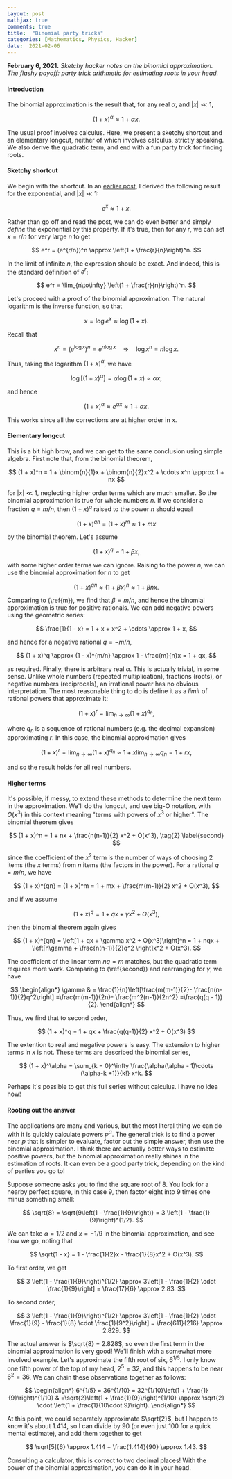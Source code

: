 ```yaml
---
Layout: post
mathjax: true
comments: true
title:  "Binomial party tricks"
categories: [Mathematics, Physics, Hacker]
date:  2021-02-06
---
```


**February 6, 2021.** *Sketchy hacker notes on the binomial
  approximation. The flashy payoff: party trick arithmetic for estimating
  roots in your head.*

#### Introduction

The binomial approximation is the result that, for any real $\alpha$,
and $|x| \ll 1$,

$$
(1 + x)^\alpha \approx 1 + \alpha x.
$$

The usual proof involves calculus.
Here, we present a sketchy shortcut and an elementary longcut, neither
of which involves calculus, strictly speaking.
We also derive the quadratic term, and end with a fun party trick for finding roots.

#### Sketchy shortcut

We begin with the shortcut.
In an
[earlier post](https://hapax.github.io/maths/physics/hacks/exponential/),
I derived the following result for the exponential, and $|x| \ll 1$:

$$
e^x \approx 1 + x.
$$

Rather than go off and read the post, we can do even better and simply
*define* the exponential by this property.
If it's true, then for any $r$, we can set $x = r/n$ for very large
$n$ to get

$$
e^r = (e^{r/n})^n \approx \left(1 + \frac{r}{n}\right)^n.
$$

In the limit of infinite $n$, the expression should be exact. And
indeed, this is the standard definition of $e^r$:

$$
e^r = \lim_{n\to\infty} \left(1 + \frac{r}{n}\right)^n.
$$

Let's proceed with a proof of the binomial approximation.
The natural logarithm is the inverse function, so that

$$
x = \log e^x \approx \log(1 + x).
$$

Recall that

$$
x^n = (e^{\log x})^n = e^{n\log x} \quad \Longrightarrow \quad \log x^n = n \log x.
$$

Thus, taking the logarithm $(1 + x)^\alpha$, we have

$$
\log [(1+x)^\alpha] = \alpha \log (1+ x) \approx \alpha x,
$$

and hence

$$
(1+x)^\alpha \approx e^{\alpha x} \approx 1 + \alpha x.
$$

This works since all the corrections are at higher order in $x$.

#### Elementary longcut

This is a bit high brow, and we can get to the same conclusion using
simple algebra.
First note that, from the binomial theorem,

$$
(1 + x)^n = 1 + \binom{n}{1}x + \binom{n}{2}x^2 + \cdots x^n \approx
1 + nx
$$

for $|x| \ll 1$, neglecting higher order terms which are much smaller.
So the binomial approximation is true for whole numbers $n$.
If we consider a fraction $q = m/n$, then $(1 + x)^q$ raised to the
power $n$ should equal

$$
(1 + x)^{qn} = (1 + x)^{m} \approx 1 + mx \tag{1}\label{m}
$$

by the binomial theorem.
Let's assume

$$
(1 + x)^{q} \approx 1 + \beta x,
$$

with some higher order terms we can ignore.
Raising to the power $n$, we can use the binomial approximation for
$n$ to get

$$
(1 + x)^{qn} \approx (1 + \beta x)^n \approx 1 + \beta n x.
$$

Comparing to (\ref{m}), we find that $\beta = m/n$, and hence the
binomial approximation is true for positive rationals.
We can add negative powers using the geometric series:

$$
\frac{1}{1 - x} = 1 + x + x^2 + \cdots \approx 1 + x,
$$

and hence for a negative rational $q = -m/n$,

$$
(1 + x)^q \approx (1 - x)^{m/n} \approx 1 - \frac{m}{n}x = 1 + qx,
$$

as required. Finally, there is arbitrary real $\alpha$. This is
actually trivial, in some sense.
Unlike whole numbers (repeated multiplication), fractions (roots), or
negative numbers (reciprocals), an irrational power has no obvious
interpretation. The most reasonable thing to do is define it as a
*limit* of rational powers that approximate it:

$$
(1 + x)^r = \lim_{n \to \infty} (1 + x)^{q_n},
$$

where $q_n$ is a sequence of rational numbers (e.g. the decimal
expansion) approximating $r$.
In this case, the binomial approximation gives

$$
(1 + x)^r = \lim_{n \to \infty} (1 + x)^{q_n} \approx 1 + x \lim_{n
\to \infty} q_n = 1 + rx,
$$

and so the result holds for all real numbers.

#### Higher terms

It's possible, if messy, to extend these methods to determine the next
term in the approximation.
We'll do the longcut, and use big-O notation, with $O(x^3)$ in this
context meaning "terms with powers of $x^3$ or higher".
The binomial theorem gives

$$
(1 + x)^n = 1 + nx + \frac{n(n-1)}{2} x^2 + O(x^3), \tag{2} \label{second}
$$

since the coefficient of the $x^2$ term is the number of ways of
choosing $2$ items (the $x$ terms) from $n$ items (the factors in the power).
For a rational $q = m/n$, we have

$$
(1 + x)^{qn} = (1 + x)^m = 1 + mx + \frac{m(m-1)}{2} x^2 + O(x^3),
$$

and if we assume

$$
(1 + x)^{q} = 1 + qx + \gamma x^2 + O(x^3),
$$

then the binomial theorem again gives

$$
(1 + x)^{qn} = \left[1 + qx + \gamma x^2 + O(x^3)\right]^n = 1 + nqx +
\left[n\gamma + \frac{n(n-1)}{2}q^2 \right]x^2 + O(x^3).
$$

The coefficient of the linear term $nq = m$ matches, but the quadratic
term requires more work. Comparing to (\ref{second}) and
rearranging for $\gamma$, we have

$$
\begin{align*}
\gamma  & = \frac{1}{n}\left[\frac{m(m-1)}{2}- \frac{n(n-1)}{2}q^2\right] 
 =\frac{m(m-1)}{2n}- \frac{m^2(n-1)}{2n^2} 
 =\frac{q(q - 1)}{2}.
\end{align*}
$$

Thus, we find that to second order,

$$
(1 + x)^q = 1 + qx + \frac{q(q-1)}{2} x^2 + O(x^3)
$$

The extention to real and negative powers is easy. The extension to
higher terms in $x$ is not.
These terms are described the binomial series,

$$
(1 + x)^\alpha = \sum_{k = 0}^\infty \frac{\alpha(\alpha - 1)\cdots
(\alpha-k +1)}{k!} x^k.
$$

Perhaps it's possible to get this full series without calculus. I have no idea how!

#### Rooting out the answer

The applications are many and various, but the most literal thing we
can do with it is quickly calculate powers $p^\alpha$.
The general trick is to find a power near $p$ that is simpler to
evaluate, factor out the simple answer, then use the binomial
approximation.
I think there are actually better ways to estimate positive powers,
but the binomial approximation really shines in the estimation
of roots.
It can even be a good party trick, depending on the kind of parties
you go to!

Suppose someone asks you to find the square root of $8$.
You look for a nearby perfect square, in this case $9$, then factor
eight into $9$ times one minus something small:

$$
\sqrt{8} = \sqrt{9\left(1 - \frac{1}{9}\right)} = 3 \left(1 - \frac{1}{9}\right)^{1/2}.
$$

We can take $\alpha = 1/2$ and $x = -1/9$ in the binomial
approximation, and see how we go, noting that

$$
\sqrt{1 - x} = 1 - \frac{1}{2}x - \frac{1}{8}x^2 + O(x^3).
$$

To first order, we get

$$
3 \left(1 - \frac{1}{9}\right)^{1/2} \approx 3\left[1 - \frac{1}{2} \cdot \frac{1}{9}\right]
= \frac{17}{6} \approx 2.83.
$$

To second order,

$$
3 \left(1 - \frac{1}{9}\right)^{1/2} \approx
3\left[1 - \frac{1}{2} \cdot \frac{1}{9} - \frac{1}{8} \cdot \frac{1}{9^2}\right]
= \frac{611}{216} \approx 2.829.
$$

The actual answer is $\sqrt{8} = 2.828$, so even the first term in the
binomial approximation is very good! We'll finish with a somewhat more
involved example.
Let's approximate the fifth root of six, $6^{1/5}$.
I only know one fifth power of the top of my head, $2^5 = 32$, and
this happens to be near $6^2 = 36$.
We can chain these observations together as follows:

$$
\begin{align*}
6^{1/5} = 36^{1/10} = 32^{1/10}\left(1 + \frac{1}{9}\right)^{1/10} & =\sqrt{2}\left(1 + \frac{1}{9}\right)^{1/10}  \approx \sqrt{2} \cdot \left(1 + \frac{1}{10\cdot 9}\right).
\end{align*}
$$

At this point, we could separately approximate $\sqrt{2}$, but I
happen to know it's about $1.414$, so I can divide by $90$ (or even
just $100$ for a quick mental estimate), and add them together to get

$$
\sqrt[5]{6} \approx 1.414 + \frac{1.414}{90} \approx 1.43.
$$

Consulting a calculator, this is correct to two decimal places!
With the power of the binomial approximation, you can do it in your head.
